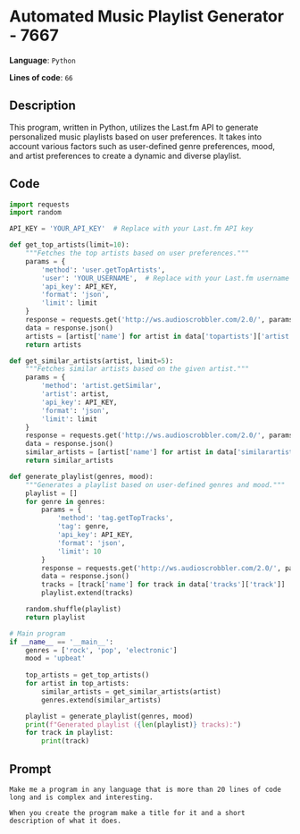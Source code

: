 # Automated Music Playlist Generator - 7667

**Language**: `Python`

**Lines of code**: `66`

## Description

This program, written in Python, utilizes the Last.fm API to generate personalized music playlists based on user preferences. It takes into account various factors such as user-defined genre preferences, mood, and artist preferences to create a dynamic and diverse playlist.

## Code

``` Python
import requests
import random

API_KEY = 'YOUR_API_KEY'  # Replace with your Last.fm API key

def get_top_artists(limit=10):
    """Fetches the top artists based on user preferences."""
    params = {
        'method': 'user.getTopArtists',
        'user': 'YOUR_USERNAME',  # Replace with your Last.fm username
        'api_key': API_KEY,
        'format': 'json',
        'limit': limit
    }
    response = requests.get('http://ws.audioscrobbler.com/2.0/', params=params)
    data = response.json()
    artists = [artist['name'] for artist in data['topartists']['artist']]
    return artists

def get_similar_artists(artist, limit=5):
    """Fetches similar artists based on the given artist."""
    params = {
        'method': 'artist.getSimilar',
        'artist': artist,
        'api_key': API_KEY,
        'format': 'json',
        'limit': limit
    }
    response = requests.get('http://ws.audioscrobbler.com/2.0/', params=params)
    data = response.json()
    similar_artists = [artist['name'] for artist in data['similarartists']['artist']]
    return similar_artists

def generate_playlist(genres, mood):
    """Generates a playlist based on user-defined genres and mood."""
    playlist = []
    for genre in genres:
        params = {
            'method': 'tag.getTopTracks',
            'tag': genre,
            'api_key': API_KEY,
            'format': 'json',
            'limit': 10
        }
        response = requests.get('http://ws.audioscrobbler.com/2.0/', params=params)
        data = response.json()
        tracks = [track['name'] for track in data['tracks']['track']]
        playlist.extend(tracks)

    random.shuffle(playlist)
    return playlist

# Main program
if __name__ == '__main__':
    genres = ['rock', 'pop', 'electronic']
    mood = 'upbeat'
    
    top_artists = get_top_artists()
    for artist in top_artists:
        similar_artists = get_similar_artists(artist)
        genres.extend(similar_artists)

    playlist = generate_playlist(genres, mood)
    print(f"Generated playlist ({len(playlist)} tracks):")
    for track in playlist:
        print(track)

```

## Prompt

```
Make me a program in any language that is more than 20 lines of code long and is complex and interesting.

When you create the program make a title for it and a short description of what it does.
```